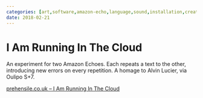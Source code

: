 ```yaml
---
categories: [art,software,amazon-echo,language,sound,installation,creative-technologist,greatest-hits]
date: 2018-02-21
---
```


# I Am Running In The Cloud

An experiment for two Amazon Echoes. Each repeats a text to the other, introducing new errors on every repetition. A homage to Alvin Lucier, via Oulipo S+7.

[prehensile.co.uk – I Am Running In The Cloud](http://prehensile.co.uk/blog/2018/02/17/running-in-the-cloud.html)